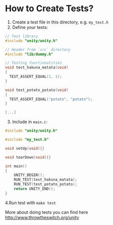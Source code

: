 # How to Create Tests?

1. Create a test file in this directory, e.g. `my_test.h`
2. Define your tests:
```C
// Test library
#include "unity/unity.h"

// Header from `src` directory
#include "lib/dummy.h"

// Testing functionalities
void test_hakuna_matata(void)
{
  TEST_ASSERT_EQUAL(1, 1);
}

void test_potato_potato(void)
{
  TEST_ASSERT_EQUAL("potato", "potato");
}

[...]
```
3. Include in `main.c`:
```C
#include "unity/unity.h"

#include "my_test.h"

void setUp(void){}

void tearDown(void){}

int main()
{
    UNITY_BEGIN();
    RUN_TEST(test_hakuna_matata);
    RUN_TEST(test_potato_potato);
    return UNITY_END();
}
```
4.Run test with `make test`

More about doing tests you can find here http://www.throwtheswitch.org/unity
